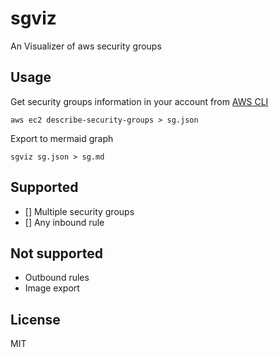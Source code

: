 # sgviz
An Visualizer of aws security groups

## Usage
Get security groups information in your account from [AWS CLI](https://docs.aws.amazon.com/cli/)  
```shell
aws ec2 describe-security-groups > sg.json
```
Export to mermaid graph  
```
sgviz sg.json > sg.md
```

## Supported
- [] Multiple security groups
- [] Any inbound rule

## Not supported
- Outbound rules
- Image export

## License
MIT
